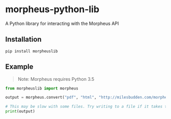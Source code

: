 # morpheus-python-lib
A Python library for interacting with the Morpheus API

## Installation
```pip install morpheuslib```

## Example

>Note: Morpheus requires Python 3.5

```python
from morpheuslib import morpheus

output = morpheus.convert("pdf", "html", "http://milesbudden.com/morpheus.pdf")

# This may be slow with some files. Try writing to a file if it takes too long.
print(output)
```